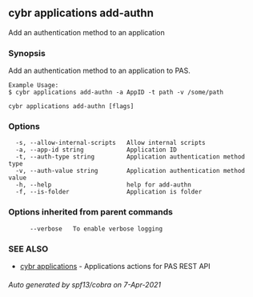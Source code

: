 ## cybr applications add-authn

Add an authentication method to an application

### Synopsis

Add an authentication method to an application to PAS.
	
	Example Usage:
	$ cybr applications add-authn -a AppID -t path -v /some/path

```
cybr applications add-authn [flags]
```

### Options

```
  -s, --allow-internal-scripts   Allow internal scripts
  -a, --app-id string            Application ID
  -t, --auth-type string         Application authentication method type
  -v, --auth-value string        Application authentication method value
  -h, --help                     help for add-authn
  -f, --is-folder                Application is folder
```

### Options inherited from parent commands

```
      --verbose   To enable verbose logging
```

### SEE ALSO

* [cybr applications](cybr_applications.md)	 - Applications actions for PAS REST API

###### Auto generated by spf13/cobra on 7-Apr-2021
